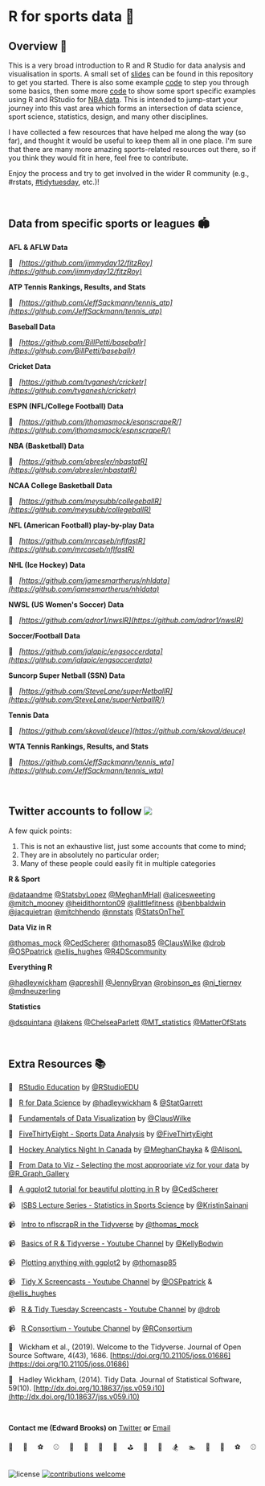 # R for sports data 🏀                    

## Overview 💬

This is a very broad introduction to R and R Studio for data analysis and visualisation in sports. A small set of [slides](/slides/slides.html) can be found in this repository to get you started. There is also some example [code](/scripts/basics_in_r.R) to step you through some basics, then some more [code](/scripts/NBA_data_in_r.R) to show some sport specific examples using R and RStudio for [NBA data](/data/NBA_2017-18_AdvancedStats_Salary.csv). This is intended to jump-start your journey into this vast area which forms an intersection of data science, sport science, statistics, design, and many other disciplines.

I have collected a few resources that have helped me along the way (so far), and thought it would be useful to keep them all in one place. I'm sure that there are many more amazing sports-related resources out there, so if you think they would fit in here, feel free to contribute. 

Enjoy the process and try to get involved in the wider R community (e.g., #rstats, [#tidytuesday](https://github.com/rfordatascience/tidytuesday), etc.)!


<br />

## Data from specific sports or leagues 🏟️

**AFL & AFLW Data**

🔗 &nbsp; *[https://github.com/jimmyday12/fitzRoy](https://github.com/jimmyday12/fitzRoy)*

**ATP Tennis Rankings, Results, and Stats**

🔗 &nbsp; *[https://github.com/JeffSackmann/tennis_atp](https://github.com/JeffSackmann/tennis_atp)*

**Baseball Data**

🔗 &nbsp; *[https://github.com/BillPetti/baseballr](https://github.com/BillPetti/baseballr)* 

**Cricket Data**

🔗 &nbsp; *[https://github.com/tvganesh/cricketr](https://github.com/tvganesh/cricketr)* 

**ESPN (NFL/College Football) Data**

🔗 &nbsp; *[https://github.com/jthomasmock/espnscrapeR/](https://github.com/jthomasmock/espnscrapeR/)*

**NBA (Basketball) Data**

🔗 &nbsp; *[https://github.com/abresler/nbastatR](https://github.com/abresler/nbastatR)* 

**NCAA College Basketball Data**

🔗 &nbsp; *[https://github.com/meysubb/collegeballR](https://github.com/meysubb/collegeballR)* 

**NFL (American Football) play-by-play Data**

🔗 &nbsp; *[https://github.com/mrcaseb/nflfastR](https://github.com/mrcaseb/nflfastR)* 

**NHL (Ice Hockey) Data**

🔗 &nbsp; *[https://github.com/jamesmartherus/nhldata](https://github.com/jamesmartherus/nhldata)* 

**NWSL (US Women's Soccer) Data**

🔗 &nbsp; *[https://github.com/adror1/nwslR](https://github.com/adror1/nwslR)* 

**Soccer/Football Data**

🔗 &nbsp; *[https://github.com/jalapic/engsoccerdata](https://github.com/jalapic/engsoccerdata)* 

**Suncorp Super Netball (SSN) Data**

🔗 &nbsp; *[https://github.com/SteveLane/superNetballR](https://github.com/SteveLane/superNetballR/)* 

**Tennis Data**

🔗 &nbsp; *[https://github.com/skoval/deuce](https://github.com/skoval/deuce)*

**WTA Tennis Rankings, Results, and Stats**

🔗 &nbsp; *[https://github.com/JeffSackmann/tennis_wta](https://github.com/JeffSackmann/tennis_wta)*

<br />

## Twitter accounts to follow <img src="https://img.icons8.com/fluent/48/000000/twitter.png"/>
A few quick points:
1. This is not an exhaustive list, just some accounts that come to mind; 
2. They are in absolutely no particular order;
3. Many of these people could easily fit in multiple categories

**R & Sport**

[@dataandme](https://twitter.com/dataandme)
[@StatsbyLopez](https://twitter.com/StatsbyLopez)
[@MeghanMHall](https://twitter.com/MeghanMHall)
[@alicesweeting](https://twitter.com/alicesweeting)
[@mitch_mooney](https://twitter.com/mitch_mooney)
[@heidithornton09](https://twitter.com/heidithornton09)
[@alittlefitness](https://twitter.com/alittlefitness)
[@benbbaldwin](https://twitter.com/benbbaldwin)
[@jacquietran](https://twitter.com/jacquietran)
[@mitchhendo](https://twitter.com/mitchhendo)
[@nnstats](https://twitter.com/nnstats)
[@StatsOnTheT](https://twitter.com/StatsOnTheT)

**Data Viz in R**

[@thomas_mock](https://twitter.com/thomas_mock)
[@CedScherer](https://twitter.com/CedScherer)
[@thomasp85](https://twitter.com/thomasp85)
[@ClausWilke](https://twitter.com/@ClausWilke)
[@drob](https://twitter.com/drob)
[@OSPpatrick](https://twitter.com/OSPpatrick)
[@ellis_hughes](https://twitter.com/ellis_hughes)
[@R4DScommunity](https://twitter.com/R4DScommunity)


**Everything R**

[@hadleywickham](https://twitter.com/hadleywickham)
[@apreshill](https://twitter.com/apreshill)
[@JennyBryan](https://twitter.com/JennyBryan)
[@robinson_es](https://twitter.com/robinson_es)
[@nj_tierney](https://twitter.com/nj_tierney)
[@mdneuzerling](https://twitter.com/mdneuzerling)


**Statistics**

[@dsquintana](https://twitter.com/dsquintana)
[@lakens](https://twitter.com/lakens)
[@ChelseaParlett](https://twitter.com/ChelseaParlett)
[@MT_statistics](https://twitter.com/MT_statistics)
[@MatterOfStats](https://twitter.com/MatterOfStats)

<br />

## Extra Resources 📚

📑 &nbsp; [RStudio Education](https://education.rstudio.com/) by [@RStudioEDU](https://twitter.com/RStudioEDU)

📑 &nbsp; [R for Data Science](https://r4ds.had.co.nz/) by [@hadleywickham](https://twitter.com/hadleywickham) & [@StatGarrett](https://twitter.com/StatGarrett)

📑 &nbsp; [Fundamentals of Data Visualization](https://serialmentor.com/dataviz/) by [@ClausWilke](https://twitter.com/ClausWilke)

📑 &nbsp; [FiveThirtyEight - Sports Data Analysis](https://fivethirtyeight.com/sports/) by [@FiveThirtyEight](https://twitter.com/FiveThirtyEight)

📑 &nbsp; [Hockey Analytics Night In Canada](https://www.hanic-analytics.com/) by [@MeghanChayka](https://twitter.com/MeghanChayka) & [@AlisonL](https://twitter.com/AlisonL)

📑 &nbsp; [From Data to Viz - Selecting the most appropriate viz for your data](https://www.data-to-viz.com/) by [@R_Graph_Gallery](https://twitter.com/R_Graph_Gallery)

📑 &nbsp; [A ggplot2 tutorial for beautiful plotting in R](https://cedricscherer.netlify.app/2019/08/05/a-ggplot2-tutorial-for-beautiful-plotting-in-r/) by [@CedScherer](https://twitter.com/CedScherer)

📹 &nbsp; [ISBS Lecture Series - Statistics in Sports Science](https://www.youtube.com/watch?v=LKiX54NglCo) by [@KristinSainani](https://twitter.com/KristinSainani)

📹 &nbsp; [Intro to nflscrapR in the Tidyverse](https://www.youtube.com/watch?v=30RerZLFgUQ) by [@thomas_mock](https://twitter.com/thomas_mock)

📹 &nbsp; [Basics of R & Tidyverse - Youtube Channel](https://www.youtube.com/user/SuperKrazy2000/videos) by [@KellyBodwin](https://twitter.com/KellyBodwin)

📹 &nbsp; [Plotting anything with ggplot2](https://www.youtube.com/c/ThomasLinPedersen/videos) by [@thomasp85](https://twitter.com/thomasp85)

📹 &nbsp; [Tidy X Screencasts - Youtube Channel](https://www.youtube.com/channel/UCP8l94xtoemCH_GxByvTuFQ/videos) by [@OSPpatrick](https://twitter.com/OSPpatrick) & [@ellis_hughes](https://twitter.com/ellis_hughes)

📹 &nbsp; [R & Tidy Tuesday Screencasts - Youtube Channel](https://www.youtube.com/user/safe4democracy/videos) by [@drob](https://twitter.com/drob)

📹 &nbsp; [R Consortium - Youtube Channel](https://www.youtube.com/channel/UC_R5smHVXRYGhZYDJsnXTwg/videos) by [@RConsortium](https://twitter.com/RConsortium)

📝 &nbsp; Wickham et al., (2019). Welcome to the Tidyverse. Journal of Open Source Software, 4(43), 1686. [https://doi.org/10.21105/joss.01686](https://doi.org/10.21105/joss.01686)

📝 &nbsp; Hadley Wickham, (2014). Tidy Data. Journal of Statistical Software, 59(10). [http://dx.doi.org/10.18637/jss.v059.i10](http://dx.doi.org/10.18637/jss.v059.i10)

<br />

**Contact me (Edward Brooks) on** [Twitter](https://twitter.com/Ed_R_Brooks) **or** [Email](mailto:edwardbrooksau@gmail.com) 

🏈  &nbsp; &nbsp; 🏀 &nbsp; &nbsp; ⚽ &nbsp; &nbsp; ⚾ &nbsp; &nbsp; 🎾 &nbsp; &nbsp; 🎱 &nbsp; &nbsp; 🏉 &nbsp; &nbsp; 🎳 &nbsp; &nbsp; ⛳ &nbsp; &nbsp; 🏃 &nbsp; &nbsp; 🚴 &nbsp; &nbsp; 🏂 &nbsp; &nbsp; 🏊 &nbsp; &nbsp; 🏈  &nbsp; &nbsp; 🏀 &nbsp; &nbsp; ⚽ &nbsp; &nbsp; ⚾ &nbsp; &nbsp; 


![license](https://img.shields.io/github/license/edbrooks/R_for_sports_data) 
[![contributions welcome](https://img.shields.io/badge/contributions-welcome-brightgreen.svg?style=flat)](https://github.com/dwyl/esta/issues) 


<meta name="twitter:image" content="https://github.com/edbrooks/R_for_sports_data/blob/main/images/stadium.png">
